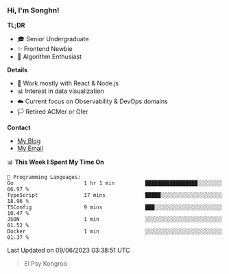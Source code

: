 ### Hi, I'm Songhn!

**TL;DR**

- 🎓 Senior Undergraduate
- ✨ Frontend Newbie
- 🎈 Algorithm Enthusiast

**Details**

- 🎯 Work mostly with React & Node.js
- 📊 Interest in data visualization
- ☁️ Current focus on Observability & DevOps domains
- 🏳️ Retired ACMer or OIer

**Contact**
- [My Blog](https://blog.songhn.com)
- [My Email](mailto:songhn233@gmail.com)

<!--START_SECTION:waka-->
📊 **This Week I Spent My Time On** 

```text
💬 Programming Languages: 
Go                       1 hr 1 min          █████████████████░░░░░░░░   66.97 % 
TypeScript               17 mins             █████░░░░░░░░░░░░░░░░░░░░   18.96 % 
TSConfig                 9 mins              ███░░░░░░░░░░░░░░░░░░░░░░   10.47 % 
JSON                     1 min               ░░░░░░░░░░░░░░░░░░░░░░░░░   01.52 % 
Docker                   1 min               ░░░░░░░░░░░░░░░░░░░░░░░░░   01.37 % 
```


 Last Updated on 09/06/2023 03:38:51 UTC
<!--END_SECTION:waka-->

> El Psy Kongroo
